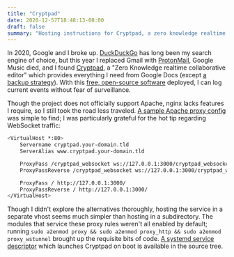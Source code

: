 ```yaml
---
title: "Cryptpad"
date: 2020-12-57T18:48:13-08:00
draft: false
summary: "Hosting instructions for Cryptpad, a zero knowledge realtime collaborative editor"
---
```


In 2020, Google and I broke up. [DuckDuckGo](https://duckduckgo.com/) has long been my search engine of choice, but this year I replaced Gmail with [ProtonMail](https://protonmail.com/), Google Music died, and I found [Cryptpad](https://cryptpad.fr/), a "Zero Knowledge realtime collaborative editor" which provides everything I need from Google Docs (except [a backup strategy](https://www.redhat.com/sysadmin/world-backup-day)). With this [free, open-source software]((https://github.com/xwiki-labs/cryptpad)) deployed, I can log current events without fear of surveillance.

Though the project does not officially support Apache, nginx lacks features I require, so I still took the road less traveled. [A sample Apache proxy config](https://github.com/xwiki-labs/cryptpad/issues/62#issuecomment-270236705) was simple to find; I was particularly grateful for the hot tip regarding WebSocket traffic:

```bash
<VirtualHost *:80>
    Servername cryptpad.your-domain.tld
    ServerAlias www.cryptpad.your-domain.tld

    ProxyPass /cryptpad_websocket ws://127.0.0.1:3000/cryptpad_websocket
    ProxyPassReverse /cryptpad_websocket ws://127.0.0.1:3000/cryptpad_websocket

    ProxyPass / http://127.0.0.1:3000/
    ProxyPassReverse / http://127.0.0.1:3000/
</VirtualHost>
```

Though I didn't explore the alternatives thoroughly, hosting the service in a separate vhost seems much simpler than hosting in a subdirectory. The modules that service these proxy rules weren't all enabled by default; running `sudo a2enmod proxy && sudo a2enmod proxy_http && sudo a2enmod proxy_wstunnel` brought up the requisite bits of code. [A systemd service descriptor](https://github.com/xwiki-labs/cryptpad/blob/02a4de58510ad7e9309b6757e99e8164cef91a58/docs/cryptpad.service) which launches Cryptpad on boot is available in the source tree.

